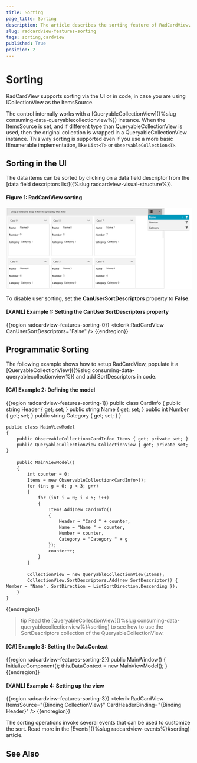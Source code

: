 ```yaml
---
title: Sorting
page_title: Sorting
description: The article describes the sorting feature of RadCardView.
slug: radcardview-features-sorting
tags: sorting,cardview
published: True
position: 2
---
```


# Sorting

RadCardView supports sorting via the UI or in code, in case you are using ICollectionView as the ItemsSource.

The control internally works with a [QueryableCollectionView]({%slug consuming-data-queryablecollectionview%}) instance. When the ItemsSource is set, and if different type than QueryableCollectionView is used, then the original collection is wrapped in a QueryableCollectionView instance. This way sorting is supported even if you use a more basic IEnumerable implementation, like `List<T>` or `ObservableCollection<T>`.
 
## Sorting in the UI

The data items can be sorted by clicking on a data field descriptor from the [data field descriptors list]({%slug radcardview-visual-structure%}).

#### Figure 1: RadCardView sorting
![](images/radcardview-features-sorting-0.png)

To disable user sorting, set the __CanUserSortDescriptors__ property to __False__.

#### __[XAML] Example 1: Setting the CanUserSortDescriptors property__
{{region radcardview-features-sorting-0}}
	<telerik:RadCardView CanUserSortDescriptors="False" />
{{endregion}}

## Programmatic Sorting

The following example shows how to setup RadCardView, populate it a [QueryableCollectionView]({%slug consuming-data-queryablecollectionview%}) and add SortDescriptors in code.

#### __[C#] Example 2: Defining the model__
{{region radcardview-features-sorting-1}}
	public class CardInfo
    {
        public string Header { get; set; }
        public string Name { get; set; }
        public int Number { get; set; }
        public string Category { get; set; }
    }
	
	public class MainViewModel
    {
        public ObservableCollection<CardInfo> Items { get; private set; }
        public QueryableCollectionView CollectionView { get; private set; }

        public MainViewModel()
        {
            int counter = 0;
            Items = new ObservableCollection<CardInfo>();
            for (int g = 0; g < 3; g++)
            {
                for (int i = 0; i < 6; i++)
                {
                    Items.Add(new CardInfo()
                    {
                        Header = "Card " + counter,
                        Name = "Name " + counter,
                        Number = counter,
                        Category = "Category " + g
                    });
                    counter++;
                }
            }

            CollectionView = new QueryableCollectionView(Items);
            CollectionView.SortDescriptors.Add(new SortDescriptor() { Member = "Name", SortDirection = ListSortDirection.Descending });        
        }
    }
{{endregion}} 

>tip Read the [QueryableCollectionView]({%slug consuming-data-queryablecollectionview%}#sorting) to see how to use the SortDescriptors collection of the QueryableCollectionView.

#### __[C#] Example 3: Setting the DataContext__
{{region radcardview-features-sorting-2}}
	public MainWindow()
	{
		InitializeComponent();
		this.DataContext = new MainViewModel();
	}
{{endregion}}

#### __[XAML] Example 4: Setting up the view__
{{region radcardview-features-sorting-3}}
	<telerik:RadCardView ItemsSource="{Binding CollectionView}" CardHeaderBinding="{Binding Header}" />
{{endregion}}

The sorting operations invoke several events that can be used to customize the sort. Read more in the [Events]({%slug radcardview-events%}#sorting) article.

## See Also